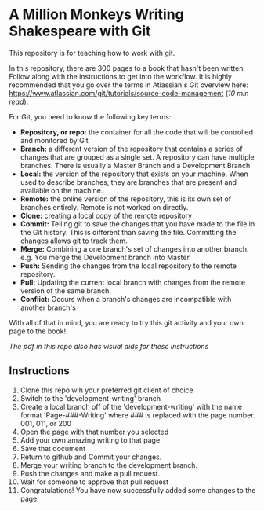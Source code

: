 # A Million Monkeys Writing Shakespeare with Git
This repository is for teaching how to work with git.

In this repository, there are 300 pages to a book that hasn't been written. Follow along with the instructions to get into the workflow. It is highly recommended that you go over the terms in Atlassian's Git overview here: https://www.atlassian.com/git/tutorials/source-code-management (*10 min read*). 

For Git, you need to know the following key terms: 
* **Repository, or repo:** the container for all the code that will be controlled and monitored by Git
* **Branch:** a different version of the repository that contains a series of changes that are grouped as a single set. A repository can have multiple branches. There is usually a Master Branch and a Development Branch
* **Local:** the version of the repository that exists on your machine. When used to describe branches, they are branches that are present and available on the machine.
* **Remote:** the online version of the repository, this is its own set of branches entirely. Remote is not worked on directly.
* **Clone:** creating a local copy of the remote repository
* **Commit:** Telling git to save the changes that you have made to the file in the Git history. This is different than saving the file. Committing the changes allows git to track them.
* **Merge:** Combining a one branch's set of changes into another branch. e.g. You merge the Development branch into Master.
* **Push:** Sending the changes from the local repository to the remote repository.
* **Pull:** Updating the current local branch with changes from the remote version of the same branch.
* **Conflict:** Occurs when a branch's changes are incompatible with another branch's

With all of that in mind, you are ready to try this git activity and your own page to the book!

*The pdf in this repo also has visual aids for these instructions*
## Instructions
1. Clone this repo wih your preferred git client of choice
2. Switch to the 'development-writing' branch
3. Create a local branch off of the 'development-writing' with the name format 'Page-###-Writing' where ### is replaced with the page number. 001, 011, or 200
4. Open the page with that number you selected
5. Add your own amazing writing to that page
6. Save that document
7. Return to github and Commit your changes.
8. Merge your writing branch to the development branch.
9. Push the changes and make a pull request.
10. Wait for someone to approve that pull request
11. Congratulations! You have now successfully added some changes to the page.
